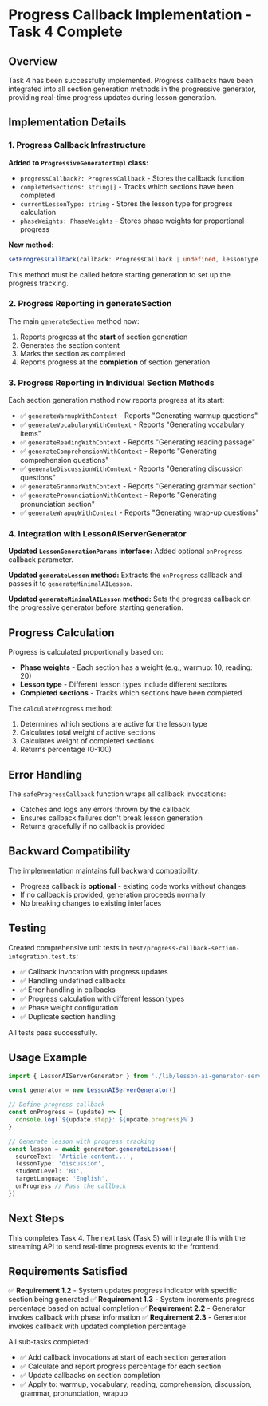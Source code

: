 # Progress Callback Implementation - Task 4 Complete

## Overview

Task 4 has been successfully implemented. Progress callbacks have been integrated into all section generation methods in the progressive generator, providing real-time progress updates during lesson generation.

## Implementation Details

### 1. Progress Callback Infrastructure

**Added to `ProgressiveGeneratorImpl` class:**
- `progressCallback?: ProgressCallback` - Stores the callback function
- `completedSections: string[]` - Tracks which sections have been completed
- `currentLessonType: string` - Stores the lesson type for progress calculation
- `phaseWeights: PhaseWeights` - Stores phase weights for proportional progress

**New method:**
```typescript
setProgressCallback(callback: ProgressCallback | undefined, lessonType: string): void
```
This method must be called before starting generation to set up the progress tracking.

### 2. Progress Reporting in generateSection

The main `generateSection` method now:
1. Reports progress at the **start** of section generation
2. Generates the section content
3. Marks the section as completed
4. Reports progress at the **completion** of section generation

### 3. Progress Reporting in Individual Section Methods

Each section generation method now reports progress at its start:
- ✅ `generateWarmupWithContext` - Reports "Generating warmup questions"
- ✅ `generateVocabularyWithContext` - Reports "Generating vocabulary items"
- ✅ `generateReadingWithContext` - Reports "Generating reading passage"
- ✅ `generateComprehensionWithContext` - Reports "Generating comprehension questions"
- ✅ `generateDiscussionWithContext` - Reports "Generating discussion questions"
- ✅ `generateGrammarWithContext` - Reports "Generating grammar section"
- ✅ `generatePronunciationWithContext` - Reports "Generating pronunciation section"
- ✅ `generateWrapupWithContext` - Reports "Generating wrap-up questions"

### 4. Integration with LessonAIServerGenerator

**Updated `LessonGenerationParams` interface:**
Added optional `onProgress` callback parameter.

**Updated `generateLesson` method:**
Extracts the `onProgress` callback and passes it to `generateMinimalAILesson`.

**Updated `generateMinimalAILesson` method:**
Sets the progress callback on the progressive generator before starting generation.

## Progress Calculation

Progress is calculated proportionally based on:
- **Phase weights** - Each section has a weight (e.g., warmup: 10, reading: 20)
- **Lesson type** - Different lesson types include different sections
- **Completed sections** - Tracks which sections have been completed

The `calculateProgress` method:
1. Determines which sections are active for the lesson type
2. Calculates total weight of active sections
3. Calculates weight of completed sections
4. Returns percentage (0-100)

## Error Handling

The `safeProgressCallback` function wraps all callback invocations:
- Catches and logs any errors thrown by the callback
- Ensures callback failures don't break lesson generation
- Returns gracefully if no callback is provided

## Backward Compatibility

The implementation maintains full backward compatibility:
- Progress callback is **optional** - existing code works without changes
- If no callback is provided, generation proceeds normally
- No breaking changes to existing interfaces

## Testing

Created comprehensive unit tests in `test/progress-callback-section-integration.test.ts`:
- ✅ Callback invocation with progress updates
- ✅ Handling undefined callbacks
- ✅ Error handling in callbacks
- ✅ Progress calculation with different lesson types
- ✅ Phase weight configuration
- ✅ Duplicate section handling

All tests pass successfully.

## Usage Example

```typescript
import { LessonAIServerGenerator } from './lib/lesson-ai-generator-server'

const generator = new LessonAIServerGenerator()

// Define progress callback
const onProgress = (update) => {
  console.log(`${update.step}: ${update.progress}%`)
}

// Generate lesson with progress tracking
const lesson = await generator.generateLesson({
  sourceText: 'Article content...',
  lessonType: 'discussion',
  studentLevel: 'B1',
  targetLanguage: 'English',
  onProgress // Pass the callback
})
```

## Next Steps

This completes Task 4. The next task (Task 5) will integrate this with the streaming API to send real-time progress events to the frontend.

## Requirements Satisfied

✅ **Requirement 1.2** - System updates progress indicator with specific section being generated
✅ **Requirement 1.3** - System increments progress percentage based on actual completion
✅ **Requirement 2.2** - Generator invokes callback with phase information
✅ **Requirement 2.3** - Generator invokes callback with updated completion percentage

All sub-tasks completed:
- ✅ Add callback invocations at start of each section generation
- ✅ Calculate and report progress percentage for each section
- ✅ Update callbacks on section completion
- ✅ Apply to: warmup, vocabulary, reading, comprehension, discussion, grammar, pronunciation, wrapup
